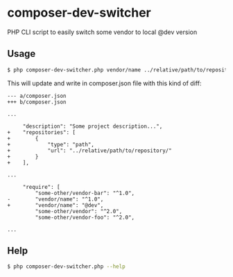 # composer-dev-switcher

PHP CLI script to easily switch some vendor to local @dev version

## Usage

``` bash
$ php composer-dev-switcher.php vendor/name ../relative/path/to/repository
```

This will update and write in composer.json file with this kind of diff:

```
--- a/composer.json
+++ b/composer.json

...

     "description": "Some project description...",
+    "repositories": [
+        {
+            "type": "path",
+            "url": "../relative/path/to/repository/"
+        }
+    ],

...

     "require": [
         "some-other/vendor-bar": "^1.0",
-        "vendor/name": "^1.0",
+        "vendor/name": "@dev",
         "some-other/vendor": "^2.0",
         "some-other/vendor-foo": "^2.0",

...

```

## Help

``` bash
$ php composer-dev-switcher.php --help
```
